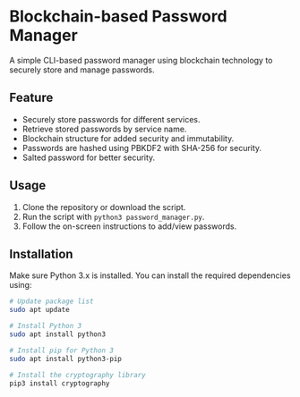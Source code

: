 # Blockchain-based Password Manager

A simple CLI-based password manager using blockchain technology to securely store and manage passwords.

## Feature
- Securely store passwords for different services.
- Retrieve stored passwords by service name.
- Blockchain structure for added security and immutability.
- Passwords are hashed using PBKDF2 with SHA-256 for security.
- Salted password for better security.

## Usage
1. Clone the repository or download the script.
2. Run the script with `python3 password_manager.py`.
3. Follow the on-screen instructions to add/view passwords.

## Installation
Make sure  Python 3.x is installed. You can install the required dependencies using:

```bash
# Update package list
sudo apt update

# Install Python 3
sudo apt install python3

# Install pip for Python 3
sudo apt install python3-pip

# Install the cryptography library
pip3 install cryptography





